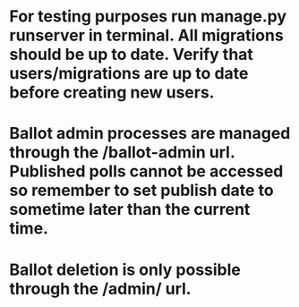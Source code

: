 # For testing purposes run manage.py runserver in terminal. All migrations should be up to date. Verify that users/migrations are up to date before creating new users.
# Ballot admin processes are managed through the /ballot-admin url. Published polls cannot be accessed so remember to set publish date to sometime later than the current time.
# Ballot deletion is only possible through the /admin/ url.
